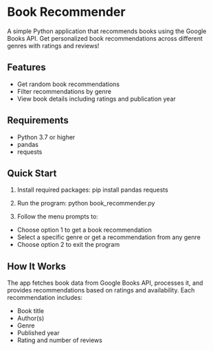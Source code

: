 # Book Recommender

A simple Python application that recommends books using the Google Books API. Get personalized book recommendations across different genres with ratings and reviews!

## Features
- Get random book recommendations
- Filter recommendations by genre
- View book details including ratings and publication year

## Requirements
- Python 3.7 or higher
- pandas
- requests

## Quick Start

1. Install required packages:
pip install pandas requests

2. Run the program:
python book_recommender.py

3. Follow the menu prompts to:

  - Choose option 1 to get a book recommendation
  - Select a specific genre or get a recommendation from any genre
  - Choose option 2 to exit the program

## How It Works
The app fetches book data from Google Books API, processes it, and provides recommendations based on ratings and availability. Each recommendation includes:
- Book title
- Author(s)
- Genre
- Published year
- Rating and number of reviews
